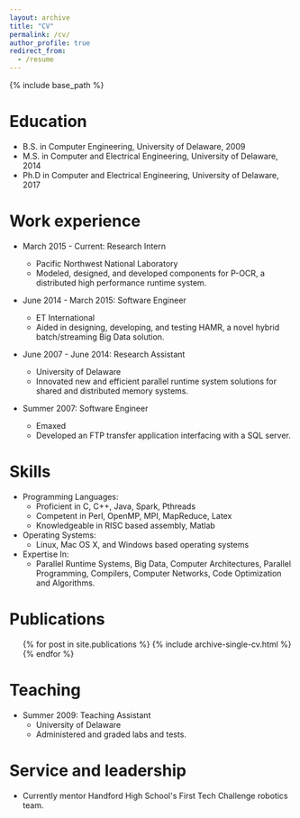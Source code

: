 ```yaml
---
layout: archive
title: "CV"
permalink: /cv/
author_profile: true
redirect_from:
  - /resume
---
```


{% include base_path %}

Education
======
* B.S. in Computer Engineering, University of Delaware, 2009
* M.S. in Computer and Electrical Engineering, University of Delaware, 2014
* Ph.D in Computer and Electrical Engineering, University of Delaware, 2017

Work experience
======
* March 2015 - Current: Research Intern
  * Pacific Northwest National Laboratory
  * Modeled, designed, and developed components for P-OCR, a distributed high performance runtime system.

* June 2014 - March 2015: Software Engineer
  * ET International
  * Aided in designing, developing, and testing HAMR, a novel hybrid batch/streaming Big Data solution.

* June 2007 - June 2014: Research Assistant
  * University of Delaware
  * Innovated new and efficient parallel runtime system solutions for shared and distributed memory systems.

* Summer 2007: Software Engineer
  * Emaxed
  * Developed an FTP transfer application interfacing with a SQL server.

Skills
======
* Programming Languages:
  * Proficient in C, C++, Java, Spark, Pthreads
  * Competent in Perl, OpenMP, MPI, MapReduce, Latex
  * Knowledgeable in RISC based assembly, Matlab
* Operating Systems:
  * Linux, Mac OS X, and Windows based operating systems
* Expertise In:
  * Parallel Runtime Systems, Big Data, Computer Architectures, Parallel Programming, Compilers, Computer Networks, Code Optimization and Algorithms.

Publications
======
  <ul>{% for post in site.publications %}
    {% include archive-single-cv.html %}
  {% endfor %}</ul>

Teaching
======
* Summer 2009: Teaching Assistant
  * University of Delaware
  * Administered and graded labs and tests.

Service and leadership
======
* Currently mentor Handford High School's First Tech Challenge robotics team.
